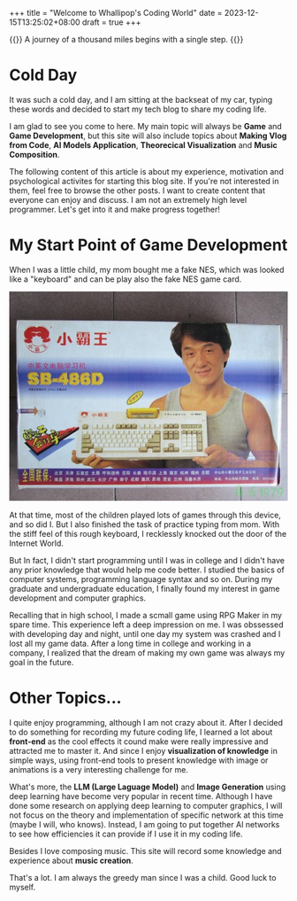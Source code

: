 +++
title = "Welcome to Whallipop's Coding World"
date = 2023-12-15T13:25:02+08:00
draft = true
+++

{{<lead>}}
 A journey of a thousand miles begins with a single step. 
{{</lead>}}

# Cold Day

It was such a cold day, and I am sitting at the backseat of my car, typing these words and decided to start my tech blog to share my coding life.

I am glad to see you come to here. My main topic will always be **Game** and **Game Development**, but this site will also include topics about **Making Vlog from Code**, **AI Models Application**, **Theorecical Visualization** and **Music Composition**.

<!-- Some posts you might be interested in: -->

The following content of this article is about my experience, motivation and psychological activites for starting this blog site. If you're not interested in them, feel free to browse the other posts. I want to create content that everyone can enjoy and discuss. I am not an extremely high level programmer. Let's get into it and make progress together!

# My Start Point of Game Development

When I was a little child, my mom bought me a fake NES, which was looked like a "keyboard" and can be play also the fake NES game card. 

!["Fake Chinese NES"](xiaobawang.png "Photo from Internet")

At that time, most of the children played lots of games through this device, and so did I. But I also finished the task of practice typing from mom. With the stiff feel of this rough keyboard, I recklessly knocked out the door of the Internet World.

But In fact, I didn't start programming until I was in college and I didn't have any prior knowledge that would help me code better. I studied the basics of computer systems, programming language syntax and so on. During my graduate and undergraduate education, I finally found my interest in game development and computer graphics.

Recalling that in high school, I made a scmall game using RPG Maker in my spare time. This experience left a deep impression on me. I was obssessed with developing day and night, until one day my system was crashed and I lost all my game data. After a long time in college and working in a company, I realized that the dream of making my own game was always my goal in the future.

# Other Topics...

I quite enjoy programming, although I am not crazy about it. After I decided to do something for recording my future coding life, I learned a lot about **front-end** as the cool effects it cound make were really impressive and attracted me to master it. And since I enjoy **visualization of knowledge** in simple ways, using front-end tools to present knowledge with image or animations is a very interesting challenge for me.

What's more, the **LLM (Large Laguage Model)** and **Image Generation** using deep learning have become very popular in recent time. Although I have done some research on applying deep learning to computer graphics, I will not focus on the theory and implementation of specific network at this time (maybe I will, who knows). Instead, I am going to put together AI networks to see how efficiencies it can provide if I use it in my coding life.

Besides I love composing music. This site will record some knowledge and experience about **music creation**.

That's a lot. I am always the greedy man since I was a child. Good luck to myself.